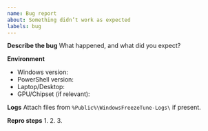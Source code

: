 ```yaml
---
name: Bug report
about: Something didn’t work as expected
labels: bug
---
```


**Describe the bug**
What happened, and what did you expect?

**Environment**
- Windows version:
- PowerShell version:
- Laptop/Desktop:
- GPU/Chipset (if relevant):

**Logs**
Attach files from `%Public%\WindowsFreezeTune-Logs\` if present.

**Repro steps**
1.
2.
3.
